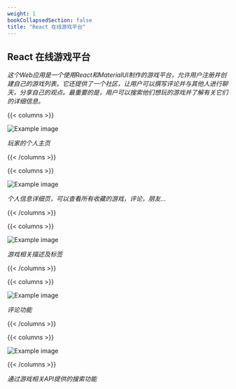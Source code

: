 ```yaml
---
weight: 1
bookCollapsedSection: false
title: "React 在线游戏平台"
---
```


## React 在线游戏平台

*这个Web应用是一个使用React和MaterialUI制作的游戏平台，允许用户注册并创建自己的游戏列表。它还提供了一个社区，让用户可以撰写评论并与其他人进行聊天，分享自己的观点。最重要的是，用户可以搜索他们想玩的游戏并了解有关它们的详细信息。*

{{< columns >}} <!-- begin columns block -->

![Example image](/mg1.png)

*玩家的个人主页*

{{< /columns >}}

{{< columns >}} <!-- begin columns block -->

![Example image](/mg2.png)

*个人信息详细页，可以查看所有收藏的游戏，评论，朋友...*

{{< /columns >}}

{{< columns >}} <!-- begin columns block -->

![Example image](/mg3.png)

*游戏相关描述及标签*

{{< /columns >}}

{{< columns >}} <!-- begin columns block -->

![Example image](/mg4.png)

*评论功能*

{{< /columns >}}

{{< columns >}} <!-- begin columns block -->

![Example image](/mg5.png)

{{< /columns >}}

*通过游戏相关API提供的搜索功能*

